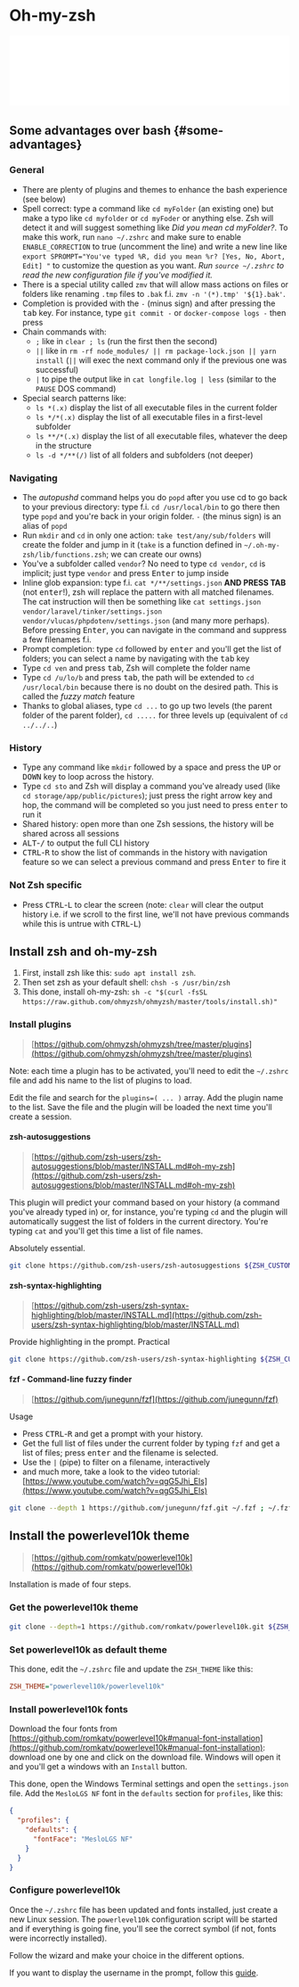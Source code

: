 # Oh-my-zsh

![Banner](./banner.svg)

## Some advantages over bash {#some-advantages}

### General

* There are plenty of plugins and themes to enhance the bash experience (see below)
* Spell correct: type a command like  `cd myFolder` (an existing one) but make a typo like `cd myfolder` or `cd myFoder` or anything else. Zsh will detect it and will suggest something like *Did you mean cd myFolder?*. To make this work, run `nano ~/.zshrc` and make sure to enable `ENABLE_CORRECTION` to true (uncomment the line) and write a new line like `export SPROMPT="You've typed %R, did you mean %r? [Yes, No, Abort, Edit] "` to customize the question as you want. *Run `source ~/.zshrc` to read the new configuration file if you've modified it.*
* There is a special utility called `zmv` that will allow mass actions on files or folders like renaming `.tmp` files to `.bak` f.i. `zmv -n '(*).tmp' '${1}.bak'`.
* Completion is provided with the `-` (minus sign) and after pressing the <kbd>tab</kbd> key. For instance, type `git commit -` or `docker-compose logs -` then press <kbd>
* Chain commands with:
    * `;` like in `clear ; ls` (run the first then the second)
    * `||` like in `rm -rf node_modules/ || rm package-lock.json || yarn install` (`||` will exec the next command only if the previous one was successful)
    * `|` to pipe the output like in `cat longfile.log | less` (similar to the `PAUSE` DOS command)
* Special search patterns like:
  * `ls *(.x)` display the list of all executable files in the current folder
  * `ls */*(.x)` display the list of all executable files in a first-level subfolder
  * `ls **/*(.x)` display the list of all executable files, whatever the deep in the structure
  * `ls -d */**(/)` list of all folders and subfolders (not deeper)

### Navigating

* The *autopushd* command helps you do `popd` after you use cd to go back to your previous directory: type f.i. `cd /usr/local/bin` to go there then type `popd` and you're back in your origin folder. `-` (the minus sign) is an alias of `popd`
* Run `mkdir` and `cd` in only one action: `take test/any/sub/folders` will create the folder and jump in it (`take` is a function defined in `~/.oh-my-zsh/lib/functions.zsh`; we can create our owns)
* You've a subfolder called `vendor`? No need to type `cd vendor`, `cd` is implicit; just type `vendor` and press <kbd>Enter</kbd> to jump inside
* Inline glob expansion: type f.i. `cat */**/settings.json` **AND PRESS <kdb>TAB</kdb>** (not <kbd>enter</kbd>!), zsh will replace the pattern with all matched filenames. The cat instruction will then be something like `cat settings.json vendor/laravel/tinker/settings.json vendor/vlucas/phpdotenv/settings.json` (and many more perhaps). Before pressing <kbd>Enter</kbd>, you can navigate in the command and suppress a few filenames f.i.
* Prompt completion: type `cd` followed by <kbd>enter</kbd> and you'll get the list of folders; you can select a name by navigating with the <kbd>tab</kbd> key
* Type `cd ven` and press <kbd>tab</kbd>, Zsh will complete the folder name
* Type `cd /u/lo/b` and press <kbd>tab</kbd>, the path will be extended to `cd /usr/local/bin` because there is no doubt on the desired path. This is called the *fuzzy match* feature
* Thanks to global aliases, type `cd ...` to go up two levels (the parent folder of the parent folder), `cd .....` for three levels up (equivalent of `cd ../../..`)

### History

* Type any command like `mkdir` followed by a space and press the <kbd>UP</kbd> or <kbd>DOWN</kbd> key to loop across the history.
* Type `cd sto` and Zsh will display a command you've already used (like `cd storage/app/public/pictures`); just press the right arrow key and hop, the command will be completed so you just need to press <kbd>enter</kbd> to run it
* Shared history: open more than one Zsh sessions, the history will be shared across all sessions
* <kbd>ALT</kbd>-<kbd>/</kbd> to output the full CLI history
* <kbd>CTRL</kbd>-<kbd>R</kbd> to show the list of commands in the history with navigation feature so we can select a previous command and press <kbd>Enter</kbd> to fire it

### Not Zsh specific

* Press <kbd>CTRL</kbd>-<kbd>L</kbd> to clear the screen (note: `clear` will clear the output history i.e. if we scroll to the first line, we'll not have previous commands while this is untrue with <kbd>CTRL</kbd>-<kbd>L</kbd>)

## Install zsh and oh-my-zsh

1. First, install zsh like this: `sudo apt install zsh`.
2. Then set zsh as your default shell: `chsh -s /usr/bin/zsh`
3. This done, install oh-my-zsh: `sh -c "$(curl -fsSL https://raw.github.com/ohmyzsh/ohmyzsh/master/tools/install.sh)"`

### Install plugins

> [https://github.com/ohmyzsh/ohmyzsh/tree/master/plugins](https://github.com/ohmyzsh/ohmyzsh/tree/master/plugins)

Note: each time a plugin has to be activated, you'll need to edit the `~/.zshrc` file and add his name to the list of plugins to load.

Edit the file and search for the `plugins=( ... )` array. Add the plugin name to the list. Save the file and the plugin will be loaded the next time you'll create a session.

#### zsh-autosuggestions

> [https://github.com/zsh-users/zsh-autosuggestions/blob/master/INSTALL.md#oh-my-zsh](https://github.com/zsh-users/zsh-autosuggestions/blob/master/INSTALL.md#oh-my-zsh)

This plugin will predict your command based on your history (a command you've already typed in) or, for instance, you're typing `cd` and the plugin will automatically suggest the list of folders in the current directory. You're typing `cat` and you'll get this time a list of file names.

Absolutely essential.

```bash
git clone https://github.com/zsh-users/zsh-autosuggestions ${ZSH_CUSTOM:-~/.oh-my-zsh/custom}/plugins/zsh-autosuggestions
```

#### zsh-syntax-highlighting

> [https://github.com/zsh-users/zsh-syntax-highlighting/blob/master/INSTALL.md](https://github.com/zsh-users/zsh-syntax-highlighting/blob/master/INSTALL.md)

Provide highlighting in the prompt. Practical

```bash
git clone https://github.com/zsh-users/zsh-syntax-highlighting ${ZSH_CUSTOM:-~/.oh-my-zsh/custom}/plugins/zsh-syntax-highlighting
```

#### fzf - Command-line fuzzy finder

> [https://github.com/junegunn/fzf](https://github.com/junegunn/fzf)

Usage

* Press <kbd>CTRL</kbd>-<kbd>R</kbd> and get a prompt with your history.
* Get the full list of files under the current folder by typing `fzf` and get a list of files; press <kbd>enter</kbd> and the filename is selected.
* Use the `|` (pipe) to filter on a filename, interactively
* and much more, take a look to the video tutorial: [https://www.youtube.com/watch?v=qgG5Jhi_Els](https://www.youtube.com/watch?v=qgG5Jhi_Els)

```bash
git clone --depth 1 https://github.com/junegunn/fzf.git ~/.fzf ; ~/.fzf/install
```

## Install the powerlevel10k theme

> [https://github.com/romkatv/powerlevel10k](https://github.com/romkatv/powerlevel10k)

Installation is made of four steps.

### Get the powerlevel10k theme

```bash
git clone --depth=1 https://github.com/romkatv/powerlevel10k.git ${ZSH_CUSTOM:-$HOME/.oh-my-zsh/custom}/themes/powerlevel10k
```

### Set powerlevel10k as default theme

This done, edit the `~/.zshrc` file and update the `ZSH_THEME` like this:

```ini
ZSH_THEME="powerlevel10k/powerlevel10k"
```

### Install powerlevel10k fonts

Download the four fonts from [https://github.com/romkatv/powerlevel10k#manual-font-installation](https://github.com/romkatv/powerlevel10k#manual-font-installation): download one by one and click on the download file. Windows will open it and you'll get a windows with an `Install` button.

This done, open the Windows Terminal settings and open the `settings.json` file. Add the `MesloLGS NF` font in the `defaults` section for `profiles`, like this:

```json
{
  "profiles": {
    "defaults": {
      "fontFace": "MesloLGS NF"
    }
  }
}
```

### Configure powerlevel10k

Once the `~/.zshrc` file has been updated and fonts installed, just create a new Linux session. The `powerlevel10k` configuration script will be started and if everything is going fine, you'll see the correct symbol (if not, fonts were incorrectly installed).

Follow the wizard and make your choice in the different options.

If you want to display the username in the prompt, follow this [guide](https://gitee.com/kongren/powerlevel10k#how-do-i-add-username-andor-hostname-to-prompt).
